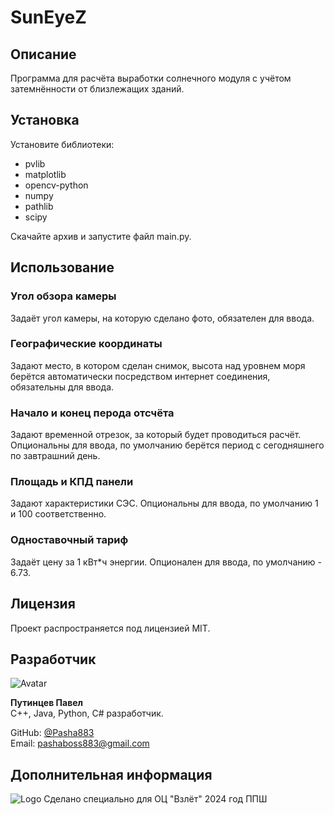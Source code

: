 # SunEyeZ

## Описание
Программа для расчёта выработки солнечного модуля с учётом затемнённости от близлежащих зданий.

## Установка
Установите библиотеки:
* pvlib
* matplotlib
* opencv-python
* numpy
* pathlib
* scipy

Скачайте архив и запустите файл main.py.

## Использование
### Угол обзора камеры
Задаёт угол камеры, на которую сделано фото, обязателен для ввода.
### Географические координаты
Задают место, в котором сделан снимок, высота над уровнем моря берётся автоматически посредством интернет соединения, обязательны для ввода.
### Начало и конец перода отсчёта
Задают временной отрезок, за который будет проводиться расчёт. Опциональны для ввода, по умолчанию берётся период с сегодняшнего по завтрашний день.
### Площадь и КПД панели
Задают характеристики СЭС. Опциональны для ввода, по умолчанию 1 и 100 соответственно.
### Одноставочный тариф
Задаёт цену за 1 кВт*ч энергии. Опционален для ввода, по умолчанию - 6.73.

## Лицензия
Проект распространяется под лицензией MIT.

## Разработчик

![Avatar](https://avatars.githubusercontent.com/Pasha883)

**Путинцев Павел**  
C++, Java, Python, C# разработчик.

GitHub: [@Pasha883](https://github.com/Pasha883)  
Email: pashaboss883@gmail.com

## Дополнительная информация
![Logo](https://static.tildacdn.com/tild3261-3966-4163-b736-316134633963/f43ac2c389eca7b0db2a.png)
Сделано специально для ОЦ "Взлёт"
2024 год ППШ
